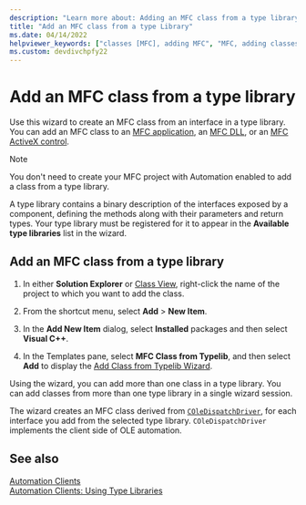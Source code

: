 ```yaml
---
description: "Learn more about: Adding an MFC class from a type library using a Microsoft Visual Studio wizard"
title: "Add an MFC class from a type Library"
ms.date: 04/14/2022
helpviewer_keywords: ["classes [MFC], adding MFC", "MFC, adding classes from type libraries", "type libraries, adding MFC classes from"]
ms.custom: devdivchpfy22
---
```

# Add an MFC class from a type library

Use this wizard to create an MFC class from an interface in a type library. You can add an MFC class to an [MFC application](../../mfc/reference/creating-an-mfc-application.md), an [MFC DLL](../../mfc/reference/creating-an-mfc-dll-project.md), or an [MFC ActiveX control](../../mfc/reference/creating-an-mfc-activex-control.md).

> [!NOTE]
> You don't need to create your MFC project with Automation enabled to add a class from a type library.

A type library contains a binary description of the interfaces exposed by a component, defining the methods along with their parameters and return types. Your type library must be registered for it to appear in the **Available type libraries** list in the wizard.

## Add an MFC class from a type library

1. In either **Solution Explorer** or [Class View](/visualstudio/ide/viewing-the-structure-of-code), right-click the name of the project to which you want to add the class.

1. From the shortcut menu, select **Add** > **New Item**.

1. In the **Add New Item** dialog, select **Installed** packages and then select **Visual C++**.

1. In the Templates pane, select **MFC Class from Typelib**, and then select **Add** to display the [Add Class from Typelib Wizard](../../mfc/reference/add-class-from-typelib-wizard.md).

Using the wizard, you can add more than one class in a type library. You can add classes from more than one type library in a single wizard session.

The wizard creates an MFC class derived from [`COleDispatchDriver`](../../mfc/reference/coledispatchdriver-class.md), for each interface you add from the selected type library. `COleDispatchDriver` implements the client side of OLE automation.

## See also

[Automation Clients](../../mfc/automation-clients.md)\
[Automation Clients: Using Type Libraries](../../mfc/automation-clients-using-type-libraries.md)
